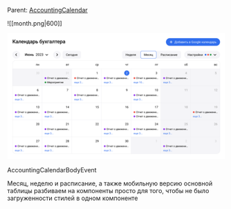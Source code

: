 Parent: [AccountingCalendar](../AccountingCalendar.md)

![[month.png|600]]

<img src="../../assets/calendar.png" width="600">

AccountingCalendarBodyEvent

Месяц, неделю и расписание, a также мобильную версию основной таблицы разбиваем на компоненты просто для того, чтобы не было загруженности стилей в одном компоненте